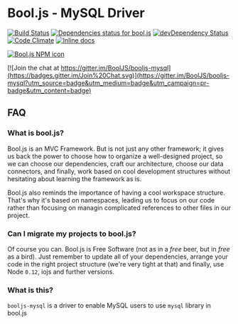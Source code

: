 # Bool.js - MySQL Driver

[![Build Status](https://travis-ci.org/BoolJS/booljs-mysql.svg?branch=master)](https://travis-ci.org/BoolJS/booljs-mysql) [![Dependencies status for bool.js](https://david-dm.org/booljs/booljs-mysql.svg)](https://david-dm.org/booljs/booljs-mysql) [![devDependency Status](https://david-dm.org/booljs/booljs-mysql/dev-status.svg)](https://david-dm.org/booljs/booljs-mysql#info=devDependencies) [![Code Climate](https://codeclimate.com/github/BoolJS/booljs-mysql/badges/gpa.svg)](https://codeclimate.com/github/BoolJS/booljs-mysql) [![Inline docs](http://inch-ci.org/github/booljs/booljs-mysql.svg?branch=master)](http://inch-ci.org/github/booljs/booljs-mysql)

[![Bool.js NPM icon](https://nodei.co/npm/booljs-mysql.png)](https://npmjs.com/packages/booljs-mysql)

[![Join the chat at https://gitter.im/BoolJS/booljs-mysql](https://badges.gitter.im/Join%20Chat.svg)](https://gitter.im/BoolJS/booljs-mysql?utm_source=badge&utm_medium=badge&utm_campaign=pr-badge&utm_content=badge)

## FAQ

### What is bool.js?
Bool.js is an MVC Framework. But is not just any other framework; it gives us back the power to choose how to organize a well-designed project, so we can choose our dependencies, craft our architecture, choose our data connectors, and finally, work based on cool development structures without hesitating about learning the framework as is.

Bool.js also reminds the importance of having a cool workspace structure. That's why it's based on namespaces, leading us to focus on our code rather than focusing on managin complicated references to other files in our project.

### Can I migrate my projects to bool.js?
Of course you can. Bool.js is Free Software (not as in a *free* beer, but in *free* as a bird). Just remember to update all of your dependencies, arrange your code in the right project structure (we're very tight at that) and finally, use Node `0.12`, iojs and further versions.

### What is this?
`booljs-mysql` is a driver to enable MySQL users to use `mysql` library in bool.js
